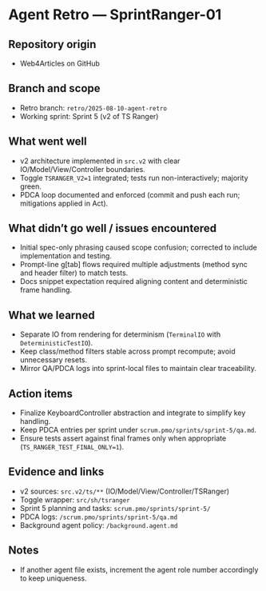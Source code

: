 # Agent Retro — SprintRanger-01

## Repository origin
- Web4Articles on GitHub

## Branch and scope
- Retro branch: `retro/2025-08-10-agent-retro`
- Working sprint: Sprint 5 (v2 of TS Ranger)

## What went well
- v2 architecture implemented in `src.v2` with clear IO/Model/View/Controller boundaries.
- Toggle `TSRANGER_V2=1` integrated; tests run non-interactively; majority green.
- PDCA loop documented and enforced (commit and push each run; mitigations applied in Act).

## What didn’t go well / issues encountered
- Initial spec-only phrasing caused scope confusion; corrected to include implementation and testing.
- Prompt-line g[tab] flows required multiple adjustments (method sync and header filter) to match tests.
- Docs snippet expectation required aligning content and deterministic frame handling.

## What we learned
- Separate IO from rendering for determinism (`TerminalIO` with `DeterministicTestIO`).
- Keep class/method filters stable across prompt recompute; avoid unnecessary resets.
- Mirror QA/PDCA logs into sprint-local files to maintain clear traceability.

## Action items
- Finalize KeyboardController abstraction and integrate to simplify key handling.
- Keep PDCA entries per sprint under `scrum.pmo/sprints/sprint-5/qa.md`.
- Ensure tests assert against final frames only when appropriate (`TS_RANGER_TEST_FINAL_ONLY=1`).

## Evidence and links
- v2 sources: `src.v2/ts/**` (IO/Model/View/Controller/TSRanger)
- Toggle wrapper: `src/sh/tsranger`
- Sprint 5 planning and tasks: `scrum.pmo/sprints/sprint-5/`
- PDCA logs: `/scrum.pmo/sprints/sprint-5/qa.md`
- Background agent policy: `/background.agent.md`

## Notes
- If another agent file exists, increment the agent role number accordingly to keep uniqueness.